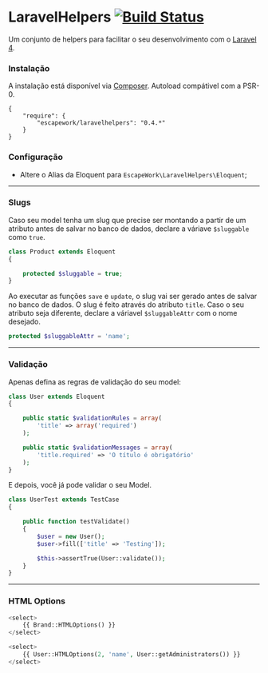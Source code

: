 # LaravelHelpers [![Build Status](https://secure.travis-ci.org/EscapeWork/LaravelHelpers.png)](http://travis-ci.org/EscapeWork/LaravelHelpers)

Um conjunto de helpers para facilitar o seu desenvolvimento com o [Laravel 4](http://laravel.com).

### Instalação

A instalação está disponível via [Composer](https://packagist.org/packages/escapework/laravelhelpers). Autoload compátivel com a PSR-0.

```
{
    "require": {
        "escapework/laravelhelpers": "0.4.*"
    }
}
```

### Configuração

- Altere o Alias da Eloquent para `EscapeWork\LaravelHelpers\Eloquent`;

***

### Slugs

Caso seu model tenha um slug que precise ser montando a partir de um atributo antes de salvar no banco de dados, declare a váriave `$sluggable` como `true`.

```php
class Product extends Eloquent
{

    protected $sluggable = true;
}
```

Ao executar as funções `save` e `update`, o slug vai ser gerado antes de salvar no banco de dados. 
O slug é feito através do atributo `title`. Caso o seu atributo seja diferente, declare a váriavel `$sluggableAttr` com o nome desejado.

```php
protected $sluggableAttr = 'name';
```

***

### Validação

Apenas defina as regras de validação do seu model: 

```php
class User extends Eloquent
{

    public static $validationRules = array(
        'title' => array('required')
    );

    public static $validationMessages = array(
        'title.required' => 'O título é obrigatório'
    );
}
```

E depois, você já pode validar o seu Model.

```php
class UserTest extends TestCase
{

    public function testValidate()
    {
        $user = new User();
        $user->fill(['title' => 'Testing']);

        $this->assertTrue(User::validate());
    }
}
```

***

### HTML Options

```php
<select>
    {{ Brand::HTMLOptions() }}
</select>

<select>
    {{ User::HTMLOptions(2, 'name', User::getAdministrators()) }}
</select>
```